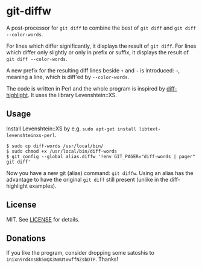 # git-diffw

A post-processor for `git diff` to combine the best of `git diff` and `git diff --color-words`.

For lines which differ significantly, it displays the result of `git diff`.
For lines which differ only slightly or only in prefix or suffix,
it displays the result of `git diff --color-words`.

A new prefix for the resulting diff lines beside `+` and `-` is introduced:
`~`, meaning a line, which is diff'ed by `--color-words`.

The code is written in Perl and the whole program is inspired
by [diff-highlight](https://github.com/git/git/tree/master/contrib/diff-highlight).
It uses the library Levenshtein::XS.

## Usage

Install Levenshtein::XS by e.g. `sudo apt-get install libtext-levenshteinxs-perl`.

```text
$ sudo cp diff-words /usr/local/bin/
$ sudo chmod +x /usr/local/bin/diff-words
$ git config --global alias.diffw '!env GIT_PAGER="diff-words | pager" git diff'
```

Now you have a new git (alias) command: `git diffw`. Using an alias has the advantage
to have the original `git diff` still present (unlike in the diff-highlight examples).

## License

MIT. See [LICENSE]() for details.

## Donations

If you like the program, consider dropping some satoshis to `1nixn9rd4ns8h5mQX3NmUtxwffNZsbDTP`. Thanks!
